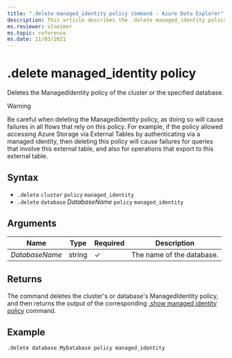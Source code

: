 ```yaml
---
title: ".delete managed_identity policy command - Azure Data Explorer"
description: This article describes the .delete managed_identity policy command in Azure Data Explorer.
ms.reviewer: slneimer
ms.topic: reference
ms.date: 11/03/2021
---
```

# .delete managed_identity policy

Deletes the ManagedIdentity policy of the cluster or the specified database.

> [!WARNING]
> Be careful when deleting the ManagedIdentity policy, as doing so will cause failures in all flows that rely on this policy. For example, if the policy allowed accessing Azure Storage via External Tables by authenticating via a managed identity, then deleting this policy will cause failures for queries that involve this external table, and also for operations that export to this external table.

## Syntax

* `.delete` `cluster` `policy` `managed_identity`
* `.delete` `database` *DatabaseName* `policy` `managed_identity`

## Arguments

|Name|Type|Required|Description|
|--|--|--|--|
|*DatabaseName*|string |&check;|The name of the database.|

## Returns

The command deletes the cluster's or database's ManagedIdentity policy, and then returns the output of the corresponding [.show managed identity policy](show-managed-identity-policy-command.md) command.

## Example

```kusto
.delete database MyDatabase policy managed_identity
```

